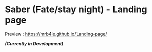 # Saber (Fate/stay night) - Landing page
Preview : https://mrb4le.github.io/Landing-page/

 ***(Currently in Development)***
